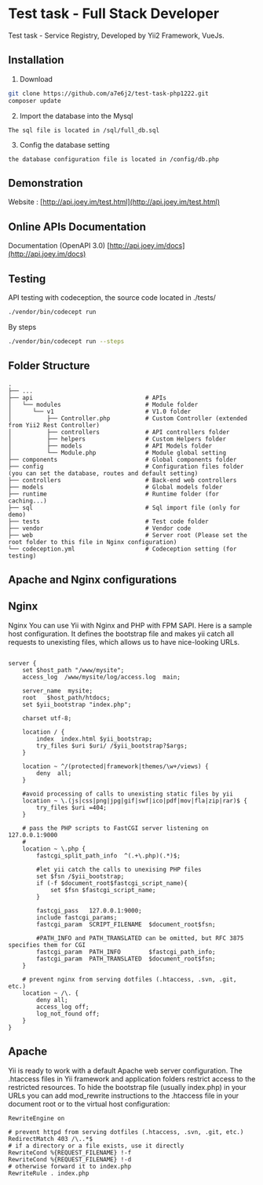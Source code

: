 # Test task - Full Stack Developer

Test task - Service Registry, Developed by Yii2 Framework, VueJs.

## Installation

1) Download 

```bash
git clone https://github.com/a7e6j2/test-task-php1222.git
composer update
```
2) Import the database into the Mysql

```
The sql file is located in /sql/full_db.sql
```
3) Config the database setting 

```
the database configuration file is located in /config/db.php
```


## Demonstration

Website : [http://api.joey.im/test.html](http://api.joey.im/test.html) 

## Online APIs Documentation
Documentation (OpenAPI 3.0) [http://api.joey.im/docs](http://api.joey.im/docs) 

## Testing
API testing with codeception, the source code located in ./tests/
```bash
./vendor/bin/codecept run 
```
By steps
```bash
./vendor/bin/codecept run --steps
```

## Folder Structure
    .
    ├── ...
    ├── api                                # APIs
    │   └── modules                        # Module folder
    │      └── v1                          # V1.0 folder
    │          ├── Controller.php          # Custom Controller (extended from Yii2 Rest Controller)
    │          ├── controllers             # API controllers folder  
    │          ├── helpers                 # Custom Helpers folder      
    │          ├── models                  # API Models folder      
    │          └── Module.php              # Module global setting 
    ├── components                         # Global components folder
    ├── config                             # Configuration files folder (you can set the database, routes and default setting)
    ├── controllers                        # Back-end web controllers
    ├── models                             # Global models folder     
    ├── runtime                            # Runtime folder (for caching...)      
    ├── sql                                # Sql import file (only for demo)
    ├── tests                              # Test code folder          
    ├── vendor                             # Vendor code       
    ├── web                                # Server root (Please set the root folder to this file in Nginx configuration)                  
    └── codeception.yml                    # Codeception setting (for testing)


## Apache and Nginx configurations

## Nginx

Nginx
You can use Yii with Nginx and PHP with FPM SAPI. Here is a sample host configuration. It defines the bootstrap file and makes yii catch all requests to unexisting files, which allows us to have nice-looking URLs.

```

server {
    set $host_path "/www/mysite";
    access_log  /www/mysite/log/access.log  main;

    server_name  mysite;
    root   $host_path/htdocs;
    set $yii_bootstrap "index.php";

    charset utf-8;

    location / {
        index  index.html $yii_bootstrap;
        try_files $uri $uri/ /$yii_bootstrap?$args;
    }

    location ~ ^/(protected|framework|themes/\w+/views) {
        deny  all;
    }

    #avoid processing of calls to unexisting static files by yii
    location ~ \.(js|css|png|jpg|gif|swf|ico|pdf|mov|fla|zip|rar)$ {
        try_files $uri =404;
    }

    # pass the PHP scripts to FastCGI server listening on 127.0.0.1:9000
    #
    location ~ \.php {
        fastcgi_split_path_info  ^(.+\.php)(.*)$;

        #let yii catch the calls to unexising PHP files
        set $fsn /$yii_bootstrap;
        if (-f $document_root$fastcgi_script_name){
            set $fsn $fastcgi_script_name;
        }

        fastcgi_pass   127.0.0.1:9000;
        include fastcgi_params;
        fastcgi_param  SCRIPT_FILENAME  $document_root$fsn;

        #PATH_INFO and PATH_TRANSLATED can be omitted, but RFC 3875 specifies them for CGI
        fastcgi_param  PATH_INFO        $fastcgi_path_info;
        fastcgi_param  PATH_TRANSLATED  $document_root$fsn;
    }

    # prevent nginx from serving dotfiles (.htaccess, .svn, .git, etc.)
    location ~ /\. {
        deny all;
        access_log off;
        log_not_found off;
    }
}
```


## Apache

Yii is ready to work with a default Apache web server configuration. The .htaccess files in Yii framework and application folders restrict access to the restricted resources. To hide the bootstrap file (usually index.php) in your URLs you can add mod_rewrite instructions to the .htaccess file in your document root or to the virtual host configuration:

```
RewriteEngine on

# prevent httpd from serving dotfiles (.htaccess, .svn, .git, etc.)
RedirectMatch 403 /\..*$
# if a directory or a file exists, use it directly
RewriteCond %{REQUEST_FILENAME} !-f
RewriteCond %{REQUEST_FILENAME} !-d
# otherwise forward it to index.php
RewriteRule . index.php
```
